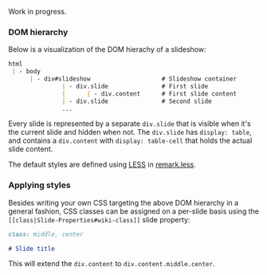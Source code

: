 Work in progress.

### DOM hierarchy

Below is a visualization of the DOM hierachy of a slideshow:

```markdown
html
 | - body
      | - div#slideshow                    # Slideshow container
               | - div.slide               # First slide
               |      | - div.content      # First slide content
               | - div.slide               # Second slide
               ...
```

Every slide is represented by a separate `div.slide` that is visible when it's the current slide and hidden when not. The `div.slide` has `display: table`, and contains a `div.content` with `display: table-cell` that holds the actual slide content.

The default styles are defined using [LESS](http://lesscss.org/) in [remark.less](https://github.com/gnab/remark/blob/master/src/remark.less).

### Applying styles

Besides writing your own CSS targeting the above DOM hierarchy in a general fashion, CSS classes can be assigned on a per-slide basis using the `[[class|Slide-Properties#wiki-class]]` slide property:

```markdown
class: middle, center

# Slide title
```

This will extend the `div.content` to `div.content.middle.center`.